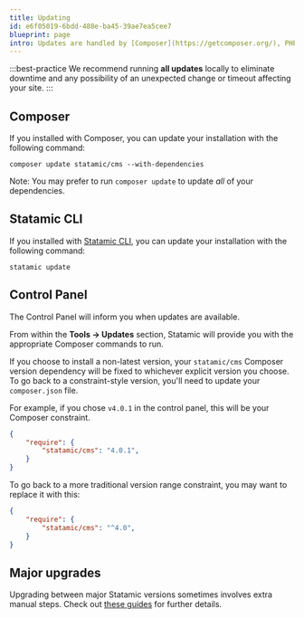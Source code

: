 ```yaml
---
title: Updating
id: e6f05019-6bdd-488e-ba45-39ae7ea5cee7
blueprint: page
intro: Updates are handled by [Composer](https://getcomposer.org/), PHP's dependency manager. We recommend running all updates locally (not on production) via the command line.
---
```


:::best-practice
We recommend running **all updates** locally to eliminate downtime and any possibility of an unexpected change or timeout affecting your site.
:::
## Composer

If you installed with Composer, you can update your installation with the following command:
```
composer update statamic/cms --with-dependencies
```
 Note: You may prefer to run `composer update` to update _all_ of your dependencies.

 ## Statamic CLI

If you installed with [Statamic CLI](/cli), you can update your installation with the following command:
```
statamic update
```

## Control Panel

The Control Panel will inform you when updates are available.

From within the **Tools &rarr; Updates** section, Statamic will provide you with the appropriate Composer commands to run.

If you choose to install a non-latest version, your `statamic/cms`  Composer version dependency will be fixed to whichever explicit version you choose. To go back to a constraint-style version, you'll need to update your `composer.json` file.

For example, if you chose `v4.0.1` in the control panel, this will be your Composer constraint.

```json
{
    "require": {
        "statamic/cms": "4.0.1",
    }
}
```

To go back to a more traditional version range constraint, you may want to replace it with this:

```json
{
    "require": {
        "statamic/cms": "^4.0",
    }
}
```

## Major upgrades

Upgrading between major Statamic versions sometimes involves extra manual steps. Check out [these guides](/upgrade-guide) for further details.
